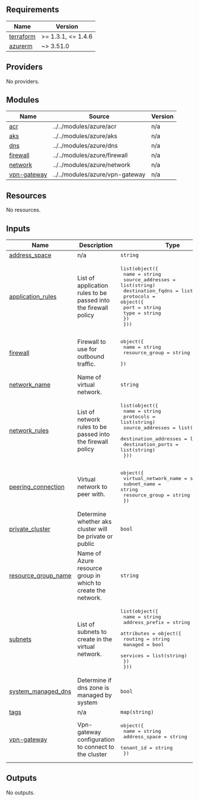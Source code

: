 <!-- BEGIN_TF_DOCS -->
## Requirements

| Name | Version |
|------|---------|
| <a name="requirement_terraform"></a> [terraform](#requirement\_terraform) | >= 1.3.1, <= 1.4.6 |
| <a name="requirement_azurerm"></a> [azurerm](#requirement\_azurerm) | ~> 3.51.0 |

## Providers

No providers.

## Modules

| Name | Source | Version |
|------|--------|---------|
| <a name="module_acr"></a> [acr](#module\_acr) | ../../modules/azure/acr | n/a |
| <a name="module_aks"></a> [aks](#module\_aks) | ../../modules/azure/aks | n/a |
| <a name="module_dns"></a> [dns](#module\_dns) | ../../modules/azure/dns | n/a |
| <a name="module_firewall"></a> [firewall](#module\_firewall) | ../../modules/azure/firewall | n/a |
| <a name="module_network"></a> [network](#module\_network) | ../../modules/azure/network | n/a |
| <a name="module_vpn-gateway"></a> [vpn-gateway](#module\_vpn-gateway) | ../../modules/azure/vpn-gateway | n/a |

## Resources

No resources.

## Inputs

| Name | Description | Type | Default | Required |
|------|-------------|------|---------|:--------:|
| <a name="input_address_space"></a> [address\_space](#input\_address\_space) | n/a | `string` | n/a | yes |
| <a name="input_application_rules"></a> [application\_rules](#input\_application\_rules) | List of application rules to be passed into the firewall policy | <pre>list(object({<br>    name              = string<br>    source_addresses  = list(string)<br>    destination_fqdns = list(string)<br>    protocols         = object({<br>      port = string<br>      type = string<br>    })<br>  }))</pre> | `null` | no |
| <a name="input_firewall"></a> [firewall](#input\_firewall) | Firewall to use for outbound traffic. | <pre>object({<br>    name           = string<br>    resource_group = string<br>  })</pre> | `null` | no |
| <a name="input_network_name"></a> [network\_name](#input\_network\_name) | Name of virtual network. | `string` | n/a | yes |
| <a name="input_network_rules"></a> [network\_rules](#input\_network\_rules) | List of network rules to be passed into the firewall policy | <pre>list(object({<br>      name                  = string<br>      protocols             = list(string)<br>      source_addresses      = list(string)<br>      destination_addresses = list(string)<br>      destination_ports     = list(string)<br>  }))</pre> | `null` | no |
| <a name="input_peering_connection"></a> [peering\_connection](#input\_peering\_connection) | Virtual network to peer with. | <pre>object({<br>    virtual_network_name = string<br>    subnet_name          = string<br>    resource_group       = string<br>  })</pre> | `null` | no |
| <a name="input_private_cluster"></a> [private\_cluster](#input\_private\_cluster) | Determine whether aks cluster will be private or public | `bool` | n/a | yes |
| <a name="input_resource_group_name"></a> [resource\_group\_name](#input\_resource\_group\_name) | Name of Azure resource group in which to create the network. | `string` | n/a | yes |
| <a name="input_subnets"></a> [subnets](#input\_subnets) | List of subnets to create in the virtual network. | <pre>list(object({<br>    name           = string<br>    address_prefix = string<br>    attributes     = object({<br>       routing     = string<br>       managed     = bool<br>       services    = list(string)<br>    })<br>  }))</pre> | n/a | yes |
| <a name="input_system_managed_dns"></a> [system\_managed\_dns](#input\_system\_managed\_dns) | Determine if dns zone is managed by system | `bool` | `true` | no |
| <a name="input_tags"></a> [tags](#input\_tags) | n/a | `map(string)` | n/a | yes |
| <a name="input_vpn-gateway"></a> [vpn-gateway](#input\_vpn-gateway) | Vpn-gateway configuration to connect to the cluster | <pre>object({<br>      name          = string<br>      address_space = string<br>      tenant_id     = string<br>    })</pre> | `null` | no |

## Outputs

No outputs.
<!-- END_TF_DOCS -->